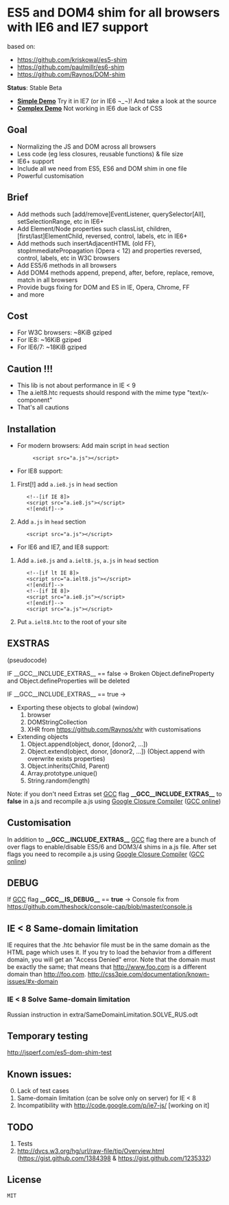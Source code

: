 ﻿
# ES5 and DOM4 shim for all browsers with IE6 and IE7 support
based on:

- https://github.com/kriskowal/es5-shim
- https://github.com/paulmillr/es6-shim
- https://github.com/Raynos/DOM-shim

__Status__: Stable Beta

* [__Simple Demo__](http://h123.ru/-/examples/ES6-DOM4-SHIM/simple/) Try it in IE7 (or in IE6 ¬_¬)! And take a look at the source
* [__Complex Demo__](http://h123.ru/-/examples/ES6-DOM4-SHIM/simple/) Not working in IE6 due lack of CSS

## Goal

 - Normalizing the JS and DOM across all browsers
 - Less code (eg less closures, reusable functions) & file size
 - IE6+ support
 - Include all we need from ES5, ES6 and DOM shim in one file
 - Powerful customisation

## Brief

 - Add methods such [add/remove]EventListener, querySelector[All], setSelectionRange, etc in IE6+
 - Add Element/Node properties such classList, children, [first/last]ElementChild, reversed, control, labels, etc in IE6+
 - Add methods such insertAdjacentHTML (old FF), stopImmediatePropagation  (Opera < 12) and properties reversed, control, labels, etc in W3C browsers
 - Add ES5/6 methods in all browsers
 - Add DOM4 methods append, prepend, after, before, replace, remove, match in all browsers
 - Provide bugs fixing for DOM and ES in IE, Opera, Chrome, FF
 - and more

## Cost
 - For W3C browsers: ~8KiB gziped
 - For IE8: ~16KiB gziped
 - For IE6/7: ~18KiB gziped

## Caution !!!

 - This lib is not about performance in IE < 9
 - The a.ielt8.htc requests should respond with the mime type "text/x-component"
 - That's all cautions
 
## Installation
 - For modern browsers:
  Add main script in `head` section
  
            <script src="a.js"></script>
			
 - For IE8 support:
			
  1. First[!] add `a.ie8.js` in `head` section
  
            <!--[if IE 8]>
			<script src="a.ie8.js"></script>
			<![endif]-->
			
  2. Add `a.js` in `head` section
  
            <script src="a.js"></script>

 - For IE6 and IE7, and IE8 support:			
  1. Add `a.ie8.js` and `a.ielt8.js`, `a.js` in `head` section
  
			<!--[if lt IE 8]>
			<script src="a.ielt8.js"></script>
			<![endif]-->
            <!--[if IE 8]>
			<script src="a.ie8.js"></script>
			<![endif]-->
			<script src="a.js"></script>
			
  2. Put `a.ielt8.htc` to the root of your site

## EXSTRAS

(pseudocode)

IF \_\_GCC\_\_INCLUDE\_EXTRAS\_\_ == false -> Broken Object.defineProperty and Object.defineProperties will be deleted

IF \_\_GCC\_\_INCLUDE\_EXTRAS\_\_ == true ->

 - Exporting these objects to global (window)
	1. browser
	2. DOMStringCollection
	3. XHR from https://github.com/Raynos/xhr with customisations
 - Extending objects
	1. Object.append(object, donor, [donor2, ...])
	2. Object.extend(object, donor, [donor2, ...]) (Object.append with overwrite exists properties)
	3. Object.inherits(Child, Parent)
	4. Array.prototype.unique()
	5. String.random(length)

Note: if you don't need Extras set [GCC](https://developers.google.com/closure/compiler/) flag **\_\_GCC\_\_INCLUDE\_EXTRAS\_\_** to **false** in a.js and recompile a.js using [Google Closure Compiler](closure-compiler.appspot.com/home) \([GCC online](closure-compiler.appspot.com/home)\)

## Customisation
In addition to **\_\_GCC\_\_INCLUDE\_EXTRAS\_\_** [GCC](https://developers.google.com/closure/compiler/) flag there are a bunch of over flags to enable/disable ES5/6 and DOM3/4 shims in a.js file. After set flags you need to recompile a.js using [Google Closure Compiler](closure-compiler.appspot.com/home) \([GCC online](closure-compiler.appspot.com/home)\)

## DEBUG

If [GCC](https://developers.google.com/closure/compiler/) flag **\_\_GCC\_\_IS\_DEBUG\_\_** == **true** -> Console fix from https://github.com/theshock/console-cap/blob/master/console.js
 
## IE < 8 Same-domain limitation

IE requires that the .htc behavior file must be in the same domain as the HTML page which uses it. If you try to load the behavior from a different domain, you will get an "Access Denied" error.
Note that the domain must be exactly the same; that means that http://www.foo.com is a different domain than http://foo.com.
http://css3pie.com/documentation/known-issues/#x-domain

### IE < 8 Solve Same-domain limitation
Russian instruction in extra/SameDomainLimitation.SOLVE_RUS.odt

## Temporary testing
http://jsperf.com/es5-dom-shim-test

## Known issues:
0. Lack of test cases
1. Same-domain limitation (can be solve only on server) for IE < 8
2. Incompatibility with http://code.google.com/p/ie7-js/ [working on it]

## TODO
1. Tests
2. http://dvcs.w3.org/hg/url/raw-file/tip/Overview.html (https://gist.github.com/1384398 & https://gist.github.com/1235332)

## License

    MIT
